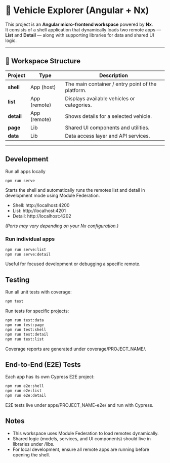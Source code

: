 # 🚀 Vehicle Explorer (Angular + Nx)

This project is an **Angular micro-frontend workspace** powered by **Nx**.  
It consists of a shell application that dynamically loads two remote apps — **List** and **Detail** — along with supporting libraries for data and shared UI logic.

---

## 🧩 Workspace Structure

| Project | Type | Description |
|----------|------|--------------|
| **shell** | App (host) | The main container / entry point of the platform. |
| **list** | App (remote) | Displays available vehicles or categories. |
| **detail** | App (remote) | Shows details for a selected vehicle. |
| **page** | Lib | Shared UI components and utilities. |
| **data** | Lib | Data access layer and API services. |

---


## Development
Run all apps locally

```bash
npm run serve
```

Starts the shell and automatically runs the remotes list and detail in development mode using Module Federation.

- Shell: http://localhost:4200
- List: http://localhost:4201
- Detail: http://localhost:4202

*(Ports may vary depending on your Nx configuration.)*

### Run individual apps

```bash
npm run serve:list
npm run serve:detail
```

Useful for focused development or debugging a specific remote.


## Testing

Run all unit tests with coverage:
```bash
npm test
```

Run tests for specific projects:
```bash
npm run test:data
npm run test:page
npm run test:shell
npm run test:detail
npm run test:list
```

Coverage reports are generated under coverage/PROJECT_NAME/.

## End-to-End (E2E) Tests

Each app has its own Cypress E2E project:

```bash
npm run e2e:shell
npm run e2e:list
npm run e2e:detail
```

E2E tests live under apps/PROJECT_NAME-e2e/ and run with Cypress.

## Notes

- This workspace uses Module Federation to load remotes dynamically.
- Shared logic (models, services, and UI components) should live in libraries under /libs.
- For local development, ensure all remote apps are running before opening the shell.
